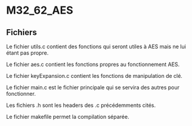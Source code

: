 # M32_62_AES

## Fichiers

Le fichier utils.c contient des fonctions qui seront utiles à AES mais ne lui
étant pas propre.

Le fichier aes.c contient les fonctions propres au fonctionnement AES.

Le fichier keyExpansion.c contient les fonctions de manipulation de clé.

Le fichier main.c est le fichier principale qui se servira des autres pour
fonctionner.

Les fichiers .h sont les headers des .c précédemments cités.

Le fichier makefile permet la compilation séparée.
